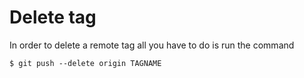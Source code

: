 # Delete tag
In order to delete a remote tag all you have to do is run the command
```
$ git push --delete origin TAGNAME
```
